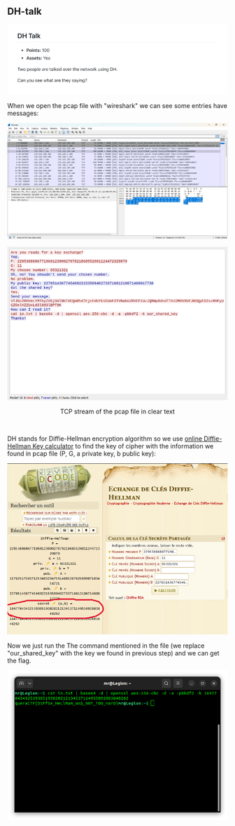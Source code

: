 ## DH-talk

<p align="center">
<img src="challange.png"/>
</p>

When we open the pcap file with "wireshark" we can see some entries have messages:

<p align="center">
<img src="pcap.png"/>
</p>

<p align="center">
<img src="follow.png"/>
<p align="center">TCP stream of the pcap file in clear text</p>
</p>
<br/>

DH stands for Diffie-Hellman encryption algorithm so we use [online Diffie-Hellman Key calculator](https://www.dcode.fr/echange-cle-diffie-hellman)
to find the key of cipher with the information we found in pcap file (P, G, a private key, b public key):

<p align="center">
<img src="site.png"/>
</p>

Now we just run the The command mentioned in the file (we replace "our_shared_key" with the key we found in previous step) and we can get the flag.

<p align="center">
<img src="command.png"/>
</p>
